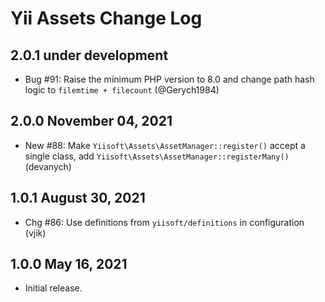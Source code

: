 # Yii Assets Change Log


## 2.0.1 under development

- Bug #91: Raise the minimum PHP version to 8.0 and change path hash logic to `filemtime + filecount` (@Gerych1984)

## 2.0.0 November 04, 2021

- New #88: Make `Yiisoft\Assets\AssetManager::register()` accept a single class, add `Yiisoft\Assets\AssetManager::registerMany()` (devanych)

## 1.0.1 August 30, 2021

- Chg #86: Use definitions from `yiisoft/definitions` in configuration (vjik)

## 1.0.0 May 16, 2021

- Initial release.
